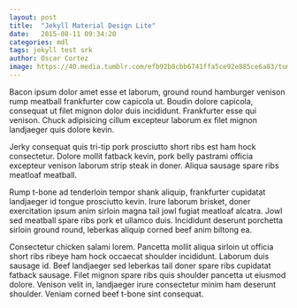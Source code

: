 ```yaml
---
layout: post
title:  "Jekyll Material Design Lite"
date:   2015-08-11 09:34:20
categories: mdl
tags: jekyll test srk
author: Oscar Cortez
image: https://40.media.tumblr.com/efb92b8cbb6741ffa5ce92e885ce6a83/tumblr_inline_nr5dqmvXlY1sif8wc_540.png
---
```

Bacon ipsum dolor amet esse et laborum, ground round hamburger venison rump meatball frankfurter cow capicola ut. Boudin dolore capicola, consequat ut filet mignon dolor duis incididunt. Frankfurter esse qui venison. Chuck adipisicing cillum excepteur laborum ex filet mignon landjaeger quis dolore kevin.

Jerky consequat quis tri-tip pork prosciutto short ribs est ham hock consectetur. Dolore mollit fatback kevin, pork belly pastrami officia excepteur venison laborum strip steak in doner. Aliqua sausage spare ribs meatloaf meatball.

Rump t-bone ad tenderloin tempor shank aliquip, frankfurter cupidatat landjaeger id tongue prosciutto kevin. Irure laborum brisket, doner exercitation ipsum anim sirloin magna tail jowl fugiat meatloaf alcatra. Jowl sed meatball spare ribs pork et ullamco duis. Incididunt deserunt porchetta sirloin ground round, leberkas aliquip corned beef anim biltong ea.

Consectetur chicken salami lorem. Pancetta mollit aliqua sirloin ut officia short ribs ribeye ham hock occaecat shoulder incididunt. Laborum duis sausage id. Beef landjaeger sed leberkas tail doner spare ribs cupidatat fatback sausage. Filet mignon spare ribs quis shoulder pancetta ut eiusmod dolore. Venison velit in, landjaeger irure consectetur minim ham deserunt shoulder. Veniam corned beef t-bone sint consequat.
